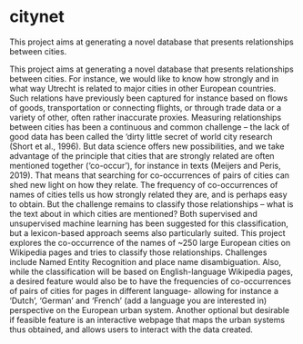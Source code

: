 # citynet
This project aims at generating a novel database that presents relationships between cities.

This project aims at generating a novel database that presents relationships between cities. For instance, we would like to know how strongly and in what way Utrecht is related to major cities in other European countries. Such relations have previously been captured for instance based on flows of goods, transportation or connecting flights, or through trade data or a variety of other, often rather inaccurate proxies. Measuring relationships between cities has been a continuous and common challenge – the lack of good data has been called the ‘dirty little secret of world city research (Short et al., 1996). But data science offers new possibilities, and we take advantage of the principle that cities that are strongly related are often mentioned together (‘co-occur’), for instance in texts (Meijers and Peris, 2019). That means that searching for co-occurrences of pairs of cities can shed new light on how they relate. The frequency of co-occurrences of names of cities tells us how strongly related they are, and is perhaps easy to obtain. But the challenge remains to classify those relationships – what is the text about in which cities are mentioned? Both supervised and unsupervised machine learning has been suggested for this classification, but a lexicon-based approach seems also particularly suited. This project explores the co-occurrence of the names of ~250 large European cities on Wikipedia pages and tries to classify those relationships. Challenges include Named Entity Recognition and place name disambiguation. Also, while the classification will be based on English-language Wikipedia pages, a desired feature would also be to have the frequencies of co-occurrences of pairs of cities for pages in different language- allowing for instance a ‘Dutch’, ‘German’ and ‘French’ (add a language you are interested in) perspective on the European urban system. Another optional but desirable if feasible feature is an interactive webpage that maps the urban systems thus obtained, and allows users to interact with the data created.
